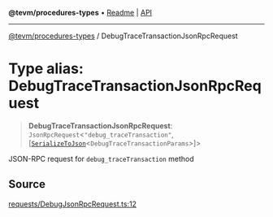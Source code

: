 **@tevm/procedures-types** • [Readme](../README.md) \| [API](../globals.md)

***

[@tevm/procedures-types](../README.md) / DebugTraceTransactionJsonRpcRequest

# Type alias: DebugTraceTransactionJsonRpcRequest

> **DebugTraceTransactionJsonRpcRequest**: `JsonRpcRequest`\<`"debug_traceTransaction"`, [[`SerializeToJson`](SerializeToJson.md)\<`DebugTraceTransactionParams`\>]\>

JSON-RPC request for `debug_traceTransaction` method

## Source

[requests/DebugJsonRpcRequest.ts:12](https://github.com/evmts/tevm-monorepo/blob/main/packages/procedures-types/src/requests/DebugJsonRpcRequest.ts#L12)
